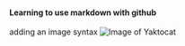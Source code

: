 #### Learning to use markdown with github
adding an image syntax
![Image of Yaktocat](https://octodex.github.com/images/yaktocat.png)
